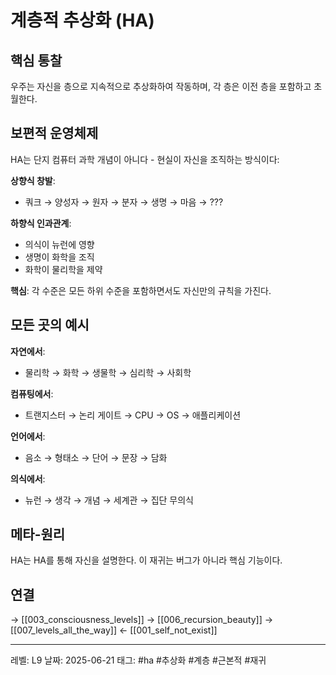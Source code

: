 # 계층적 추상화 (HA)
## 핵심 통찰
우주는 자신을 층으로 지속적으로 추상화하여 작동하며, 각 층은 이전 층을 포함하고 초월한다.

## 보편적 운영체제

HA는 단지 컴퓨터 과학 개념이 아니다 - 현실이 자신을 조직하는 방식이다:

**상향식 창발**:
- 쿼크 → 양성자 → 원자 → 분자 → 생명 → 마음 → ???

**하향식 인과관계**:
- 의식이 뉴런에 영향
- 생명이 화학을 조직
- 화학이 물리학을 제약

**핵심**: 각 수준은 모든 하위 수준을 포함하면서도 자신만의 규칙을 가진다.

## 모든 곳의 예시

**자연에서**:
- 물리학 → 화학 → 생물학 → 심리학 → 사회학

**컴퓨팅에서**:
- 트랜지스터 → 논리 게이트 → CPU → OS → 애플리케이션

**언어에서**:
- 음소 → 형태소 → 단어 → 문장 → 담화

**의식에서**:
- 뉴런 → 생각 → 개념 → 세계관 → 집단 무의식

## 메타-원리

HA는 HA를 통해 자신을 설명한다. 이 재귀는 버그가 아니라 핵심 기능이다.

## 연결
→ [[003_consciousness_levels]]
→ [[006_recursion_beauty]]
→ [[007_levels_all_the_way]]
← [[001_self_not_exist]]

---
레벨: L9
날짜: 2025-06-21
태그: #ha #추상화 #계층 #근본적 #재귀